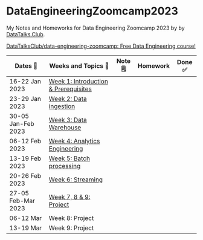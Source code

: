 # DataEngineeringZoomcamp2023

My Notes and Homeworks for Data Engineering Zoomcamp 2023 by by [DataTalks.Club](https://github.com/DataTalksClub).

[DataTalksClub/data-engineering-zoomcamp: Free Data Engineering course!](https://github.com/DataTalksClub/data-engineering-zoomcamp)

| Dates 📅           | Weeks and Topics 📜                                                                                                                   | Note 🗒️ | Homework | Done ✅ |
| ------------------ | ------------------------------------------------------------------------------------------------------------------------------------- | -------- | -------- | ------ |
| 16-22 Jan 2023     | [Week 1: Introduction & Prerequisites](https://github.com/DataTalksClub/data-engineering-zoomcamp#week-1-introduction--prerequisites) |          |          |        |
| 23-29 Jan 2023     | [Week 2: Data ingestion](https://github.com/DataTalksClub/data-engineering-zoomcamp#week-2-data-ingestion)                            |          |          |        |
| 30-05 Jan-Feb 2023 | [Week 3: Data Warehouse](https://github.com/DataTalksClub/data-engineering-zoomcamp#week-3-data-warehouse)                            |          |          |        |
| 06-12 Feb 2023     | [Week 4: Analytics Engineering](https://github.com/DataTalksClub/data-engineering-zoomcamp#week-4-analytics-engineering)              |          |          |        |
| 13-19 Feb 2023     | [Week 5: Batch processing](https://github.com/DataTalksClub/data-engineering-zoomcamp#week-5-batch-processing)                        |          |          |        |
| 20-26 Feb 2023     | [Week 6: Streaming](https://github.com/DataTalksClub/data-engineering-zoomcamp#week-6-streaming)                                      |          |          |        |
| 27-05 Feb-Mar 2023 | [Week 7, 8 & 9: Project](https://github.com/DataTalksClub/data-engineering-zoomcamp#week-7-8--9-project)                              |          |          |        |
| 06-12 Mar          | Week 8: Project                                                                                                                       |          |          |        |
| 13-19 Mar          | Week 9: Project                                                                                                                       |          |          |        |

# 
